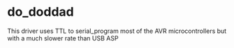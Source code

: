 # do_doddad
This driver uses TTL to serial_program most of the AVR microcontrollers but with a much slower rate than USB ASP
